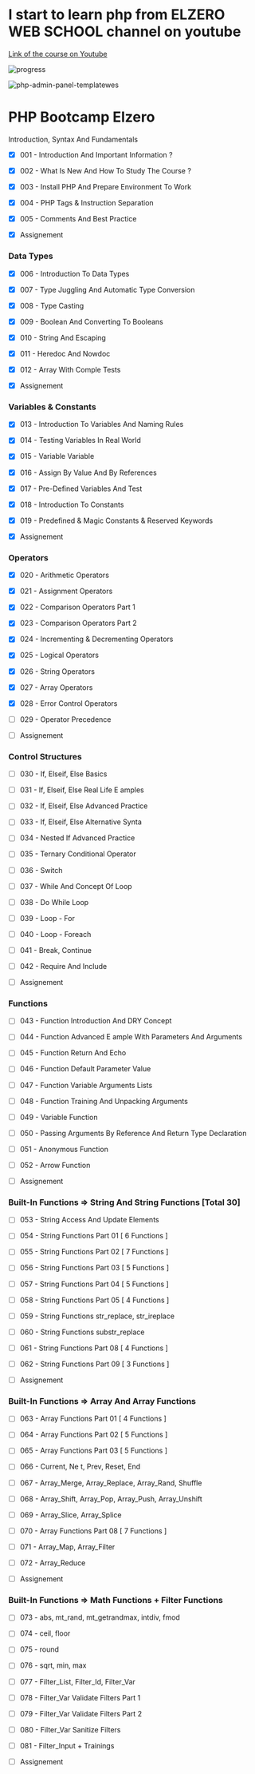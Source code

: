 # I start to learn php from ELZERO WEB SCHOOL channel on youtube

[Link of the course on Youtube](https://www.youtube.com/playlist?list=PLDoPjvoNmBAy41u35AqJUrI-H83DObUDq)

![progress](https://us-central1-progress-markdown.cloudfunctions.net/progress/33)

![php-admin-panel-templatewes](https://user-images.githubusercontent.com/84162824/177995458-1b630374-adc0-44b7-b150-170472b43c90.jpeg)

<h1>PHP Bootcamp Elzero</h1>

Introduction, Syntax And Fundamentals

- [x]  001 - Introduction And Important Information ?
- [x]  002 - What Is New And How To Study The Course ?
- [x]  003 - Install PHP And Prepare Environment To Work
- [x]  004 - PHP Tags & Instruction Separation
- [x]  005 - Comments And Best Practice

- [x] Assignement

### Data Types
- [x]  006 - Introduction To Data Types
- [x]  007 - Type Juggling And Automatic Type Conversion
- [x]  008 - Type Casting
- [x]  009 - Boolean And Converting To Booleans
- [x]  010 - String And Escaping
- [x]  011 - Heredoc And Nowdoc
- [x]  012 - Array With Comple  Tests

- [x] Assignement

### Variables & Constants
- [x]  013 - Introduction To Variables And Naming Rules
- [x]  014 - Testing Variables In Real World
- [x]  015 - Variable Variable
- [x]  016 - Assign By Value And By References
- [x]  017 - Pre-Defined Variables And Test
- [x]  018 - Introduction To Constants
- [x]  019 - Predefined & Magic Constants & Reserved Keywords

- [x] Assignement

### Operators
- [x]  020 - Arithmetic Operators
- [x]  021 - Assignment Operators
- [x]  022 - Comparison Operators Part 1
- [x]  023 - Comparison Operators Part 2
- [x]  024 - Incrementing & Decrementing Operators
- [x]  025 - Logical Operators
- [x]  026 - String Operators
- [x]  027 - Array Operators
- [x]  028 - Error Control Operators
- [ ]  029 - Operator Precedence

- [ ] Assignement

### Control Structures
- [ ]  030 - If, Elseif, Else Basics
- [ ]  031 - If, Elseif, Else Real Life E amples
- [ ]  032 - If, Elseif, Else Advanced Practice
- [ ]  033 - If, Elseif, Else Alternative Synta 
- [ ]  034 - Nested If Advanced Practice
- [ ]  035 - Ternary Conditional Operator
- [ ]  036 - Switch
- [ ]  037 - While And Concept Of Loop
- [ ]  038 - Do While Loop
- [ ]  039 - Loop - For
- [ ]  040 - Loop - Foreach
- [ ]  041 - Break, Continue
- [ ]  042 - Require And Include

- [ ] Assignement

### Functions
- [ ]  043 - Function Introduction And DRY Concept
- [ ]  044 - Function Advanced E ample With Parameters And Arguments
- [ ]  045 - Function Return And Echo
- [ ]  046 - Function Default Parameter Value
- [ ]  047 - Function Variable Arguments Lists
- [ ]  048 - Function Training And Unpacking Arguments
- [ ]  049 - Variable Function
- [ ]  050 - Passing Arguments By Reference And Return Type Declaration
- [ ]  051 - Anonymous Function
- [ ]  052 - Arrow Function

- [ ] Assignement

### Built-In Functions => String And String Functions [Total 30]
- [ ]  053 - String Access And Update Elements
- [ ]  054 - String Functions Part 01 [ 6 Functions ]
- [ ]  055 - String Functions Part 02 [ 7 Functions ]
- [ ]  056 - String Functions Part 03 [ 5 Functions ]
- [ ]  057 - String Functions Part 04 [ 5 Functions ]
- [ ]  058 - String Functions Part 05 [ 4 Functions ]
- [ ]  059 - String Functions str_replace, str_ireplace
- [ ]  060 - String Functions substr_replace
- [ ]  061 - String Functions Part 08 [ 4 Functions ]
- [ ]  062 - String Functions Part 09 [ 3 Functions ]

- [ ] Assignement

### Built-In Functions => Array And Array Functions
- [ ]  063 - Array Functions Part 01 [ 4 Functions ]
- [ ]  064 - Array Functions Part 02 [ 5 Functions ]
- [ ]  065 - Array Functions Part 03 [ 5 Functions ]
- [ ]  066 - Current, Ne t, Prev, Reset, End
- [ ]  067 - Array_Merge, Array_Replace, Array_Rand, Shuffle
- [ ]  068 - Array_Shift, Array_Pop, Array_Push, Array_Unshift
- [ ]  069 - Array_Slice, Array_Splice
- [ ]  070 - Array Functions Part 08 [ 7 Functions ]
- [ ]  071 - Array_Map, Array_Filter
- [ ]  072 - Array_Reduce

- [ ] Assignement

### Built-In Functions => Math Functions + Filter Functions
- [ ] 073 - abs, mt_rand, mt_getrandmax, intdiv, fmod
- [ ] 074 - ceil, floor
- [ ] 075 - round
- [ ] 076 - sqrt, min, max
- [ ] 077 - Filter_List, Filter_Id, Filter_Var
- [ ] 078 - Filter_Var Validate Filters Part 1
- [ ] 079 - Filter_Var Validate Filters Part 2
- [ ] 080 - Filter_Var Sanitize Filters
- [ ] 081 - Filter_Input + Trainings

- [ ] Assignement

